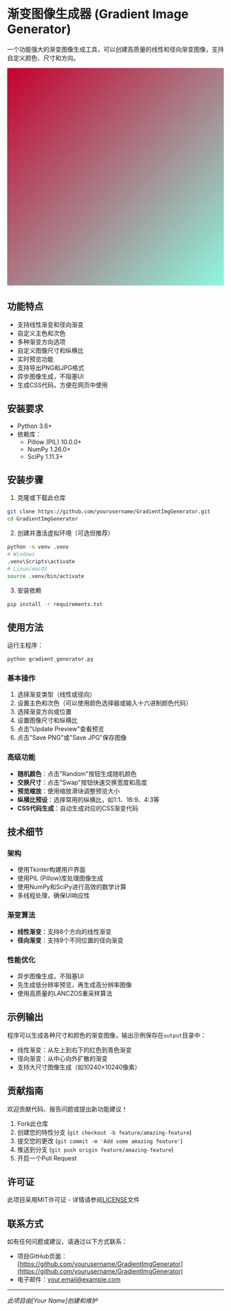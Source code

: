 # 渐变图像生成器 (Gradient Image Generator)

一个功能强大的渐变图像生成工具，可以创建高质量的线性和径向渐变图像，支持自定义颜色、尺寸和方向。

![渐变图像示例](output/c5022f-8ef9e0_lg_1024x1024.png)

## 功能特点

- 支持线性渐变和径向渐变
- 自定义主色和次色
- 多种渐变方向选项
- 自定义图像尺寸和纵横比
- 实时预览功能
- 支持导出PNG和JPG格式
- 异步图像生成，不阻塞UI
- 生成CSS代码，方便在网页中使用

## 安装要求

- Python 3.6+
- 依赖库：
  - Pillow (PIL) 10.0.0+
  - NumPy 1.26.0+
  - SciPy 1.11.3+

## 安装步骤

1. 克隆或下载此仓库

```bash
git clone https://github.com/yourusername/GradientImgGenerator.git
cd GradientImgGenerator
```

2. 创建并激活虚拟环境（可选但推荐）

```bash
python -m venv .venv
# Windows
.venv\Scripts\activate
# Linux/macOS
source .venv/bin/activate
```

3. 安装依赖

```bash
pip install -r requirements.txt
```

## 使用方法

运行主程序：

```bash
python gradient_generator.py
```

### 基本操作

1. 选择渐变类型（线性或径向）
2. 设置主色和次色（可以使用颜色选择器或输入十六进制颜色代码）
3. 选择渐变方向或位置
4. 设置图像尺寸和纵横比
5. 点击"Update Preview"查看预览
6. 点击"Save PNG"或"Save JPG"保存图像

### 高级功能

- **随机颜色**：点击"Random"按钮生成随机颜色
- **交换尺寸**：点击"Swap"按钮快速交换宽度和高度
- **预览缩放**：使用缩放滑块调整预览大小
- **纵横比预设**：选择常用的纵横比，如1:1、16:9、4:3等
- **CSS代码生成**：自动生成对应的CSS渐变代码

## 技术细节

### 架构

- 使用Tkinter构建用户界面
- 使用PIL (Pillow)库处理图像生成
- 使用NumPy和SciPy进行高效的数学计算
- 多线程处理，确保UI响应性

### 渐变算法

- **线性渐变**：支持8个方向的线性渐变
- **径向渐变**：支持9个不同位置的径向渐变

### 性能优化

- 异步图像生成，不阻塞UI
- 先生成低分辨率预览，再生成高分辨率图像
- 使用高质量的LANCZOS重采样算法

## 示例输出

程序可以生成各种尺寸和颜色的渐变图像，输出示例保存在`output`目录中：

- 线性渐变：从左上到右下的红色到青色渐变
- 径向渐变：从中心向外扩散的渐变
- 支持大尺寸图像生成（如10240×10240像素）

## 贡献指南

欢迎贡献代码、报告问题或提出新功能建议！

1. Fork此仓库
2. 创建您的特性分支 (`git checkout -b feature/amazing-feature`)
3. 提交您的更改 (`git commit -m 'Add some amazing feature'`)
4. 推送到分支 (`git push origin feature/amazing-feature`)
5. 开启一个Pull Request

## 许可证

此项目采用MIT许可证 - 详情请参阅[LICENSE](LICENSE)文件

## 联系方式

如有任何问题或建议，请通过以下方式联系：

- 项目GitHub页面：[https://github.com/yourusername/GradientImgGenerator](https://github.com/yourusername/GradientImgGenerator)
- 电子邮件：your.email@example.com

---

*此项目由[Your Name]创建和维护*